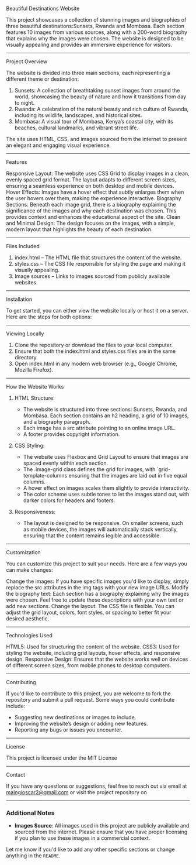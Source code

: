 Beautiful Destinations Website

This project showcases a collection of stunning images and biographies of three beautiful destinations:Sunsets, Rwanda and Mombasa. Each section features 10 images from various sources, along with a 200-word biography that explains why the images were chosen. The website is designed to be visually appealing and provides an immersive experience for visitors.

---

Project Overview

The website is divided into three main sections, each representing a different theme or destination:

1. Sunsets: A collection of breathtaking sunset images from around the world, showcasing the beauty of nature and how it transitions from day to night.
2. Rwanda: A celebration of the natural beauty and rich culture of Rwanda, including its wildlife, landscapes, and historical sites.
3. Mombasa: A visual tour of Mombasa, Kenya’s coastal city, with its beaches, cultural landmarks, and vibrant street life.

The site uses HTML, CSS, and images sourced from the internet to present an elegant and engaging visual experience.

---

Features

Responsive Layout: The website uses CSS Grid to display images in a clean, evenly spaced grid format. The layout adapts to different screen sizes, ensuring a seamless experience on both desktop and mobile devices.
Hover Effects: Images have a hover effect that subtly enlarges them when the user hovers over them, making the experience interactive.
Biography Sections: Beneath each image grid, there is a biography explaining the significance of the images and why each destination was chosen. This provides context and enhances the educational aspect of the site.
Clean and Minimal Design: The design focuses on the images, with a simple, modern layout that highlights the beauty of each destination.

---

Files Included

1. index.html – The HTML file that structures the content of the website.
2. styles.css – The CSS file responsible for styling the page and making it visually appealing.
3. Image sources – Links to images sourced from publicly available websites.

---

Installation

To get started, you can either view the website locally or host it on a server. Here are the steps for both options:

---

Viewing Locally

1. Clone the repository or download the files to your local computer.
2. Ensure that both the index.html and styles.css files are in the same directory.
3. Open index.html in any modern web browser (e.g., Google Chrome, Mozilla Firefox).

---

How the Website Works

1. HTML Structure:

   - The website is structured into three sections: Sunsets, Rwanda, and Mombasa. Each section contains an h2 heading, a grid of 10 images, and a biography paragraph.
   - Each image has a src attribute pointing to an online image URL.
   - A footer provides copyright information.

2. CSS Styling:

   - The website uses Flexbox and Grid Layout to ensure that images are spaced evenly within each section.
   - The .image-grid class defines the grid for images, with `grid-template-columns ensuring that the images are laid out in five equal columns.
   - A hover effect on images scales them slightly to provide interactivity.
   - The color scheme uses subtle tones to let the images stand out, with darker colors for headers and footers.

3. Responsiveness:
   - The layout is designed to be responsive. On smaller screens, such as mobile devices, the images will automatically stack vertically, ensuring that the content remains legible and accessible.

---

Customization

You can customize this project to suit your needs. Here are a few ways you can make changes:

Change the images: If you have specific images you'd like to display, simply replace the src attributes in the img tags with your new image URLs.
Modify the biography text: Each section has a biography explaining why the images were chosen. Feel free to update these descriptions with your own text or add new sections.
Change the layout: The CSS file is flexible. You can adjust the grid layout, colors, font styles, or spacing to better fit your desired aesthetic.

---

Technologies Used

HTML5: Used for structuring the content of the website.
CSS3: Used for styling the website, including grid layouts, hover effects, and responsive design.
Responsive Design: Ensures that the website works well on devices of different screen sizes, from mobile phones to desktop computers.

---

Contributing

If you'd like to contribute to this project, you are welcome to fork the repository and submit a pull request. Some ways you could contribute include:

- Suggesting new destinations or images to include.
- Improving the website’s design or adding new features.
- Reporting any bugs or issues you encounter.

---

License

This project is licensed under the MIT License

---

Contact

If you have any questions or suggestions, feel free to reach out via email at maingioscar2@gmail.com or visit the project repository on

---

### Additional Notes

- **Images Source**: All images used in this project are publicly available and sourced from the internet. Please ensure that you have proper licensing if you plan to use these images in a commercial context.

Let me know if you'd like to add any other specific sections or change anything in the `README`.
